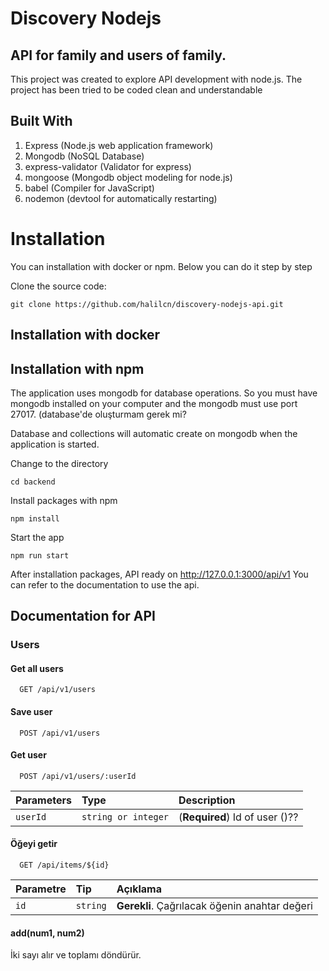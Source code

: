 
# Discovery Nodejs
## API for family and users of family.


This project was created to explore API development with node.js. The project has been tried to be coded clean and understandable


## Built With
1. Express (Node.js web application framework)
2. Mongodb (NoSQL Database)
3. express-validator (Validator for express)
4. mongoose (Mongodb object modeling for node.js)
5. babel (Compiler for JavaScript)
6. nodemon (devtool for automatically restarting)

# Installation
You can installation with docker or npm. Below you can do it step by step

Clone the source code:
```
git clone https://github.com/halilcn/discovery-nodejs-api.git
```

## Installation with docker

## Installation with npm
The application uses mongodb for database operations.
So you must have mongodb installed on your computer and the mongodb must use port 27017. (database'de oluşturmam gerek mi?

Database and collections will automatic create on mongodb when the application is started.




Change to the directory
```
cd backend
```
Install packages with npm
```
npm install
```
Start the app
```
npm run start
```
After installation packages, API ready on http://127.0.0.1:3000/api/v1 You can refer to the documentation to use the api.



## Documentation for API

### Users

#### Get all users

```http
  GET /api/v1/users
```
#### Save user

```http
  POST /api/v1/users
```
#### Get user

```http
  POST /api/v1/users/:userId
```
| Parameters | Type     | Description                       |
| :-------- | :------- | :-------------------------------- |
| `userId`      | `string or integer` | (**Required**) Id of user ()??

#### Öğeyi getir

```http
  GET /api/items/${id}
```

| Parametre | Tip     | Açıklama                       |
| :-------- | :------- | :-------------------------------- |
| `id`      | `string` | **Gerekli**. Çağrılacak öğenin anahtar değeri |

#### add(num1, num2)

İki sayı alır ve toplamı döndürür.

  
